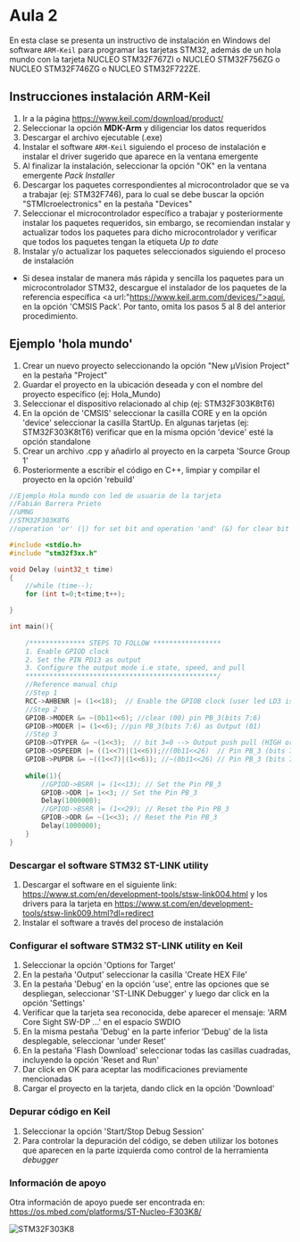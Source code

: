 <h1>Aula 2</h1>

En esta clase se presenta un instructivo de instalación en Windows del software `ARM-Keil` para programar las tarjetas STM32, además de un hola mundo con la tarjeta NUCLEO STM32F767ZI o NUCLEO STM32F756ZG o NUCLEO STM32F746ZG o NUCLEO STM32F722ZE.

<h2>Instrucciones instalación ARM-Keil</h2>

1. Ir a la página https://www.keil.com/download/product/
2. Seleccionar la opción <b>MDK-Arm</b> y diligenciar los datos requeridos
3. Descargar el archivo ejecutable (.exe)
4. Instalar el software `ARM-Keil` siguiendo el proceso de instalación e instalar el driver sugerido que aparece en la ventana emergente
5. Al finalizar la instalación, seleccionar la opción "OK" en la ventana emergente <i>Pack Installer</i>
6. Descargar los paquetes correspondientes al microcontrolador que se va a trabajar (ej: STM32F746), para lo cual se debe buscar la opción "STMIcroelectronics" en la pestaña "Devices"
7. Seleccionar el microcontrolador específico a trabajar y posteriormente instalar los paquetes requeridos, sin embargo, se recomiendan instalar y actualizar todos los paquetes para dicho microcontrolador y verificar que todos los paquetes tengan la etíqueta <i>Up to date</i>
8. Instalar y/o actualizar los paquetes seleccionados siguiendo el proceso de instalación

* Si desea instalar de manera más rápida y sencilla los paquetes para un microcontrolador STM32, descargue el instalador de los paquetes de la referencia específica <a url:"https://www.keil.arm.com/devices/">aquí</a>, en la opción 'CMSIS Pack'. Por tanto, omita los pasos 5 al 8 del anterior procedimiento.

<h2>Ejemplo 'hola mundo'</h2>

1. Crear un nuevo proyecto seleccionando la opción "New µVision Project" en la pestaña "Project"
2. Guardar el proyecto en la ubicación deseada y con el nombre del proyecto específico (ej: Hola_Mundo)
3. Seleccionar el dispositivo relacionado al chip (ej: STM32F303K8tT6)
4. En la opción de 'CMSIS' seleccionar la casilla CORE y en la opción 'device' seleccionar la casilla StartUp. En algunas tarjetas (ej: STM32F303K8tT6) verificar que en la misma opción 'device' esté la opción standalone
5. Crear un archivo .cpp y añadirlo al proyecto en la carpeta 'Source Group 1'
6. Posteriormente a escribir el código en C++, limpiar y compilar el proyecto en la opción 'rebuild'

```cpp
//Ejemplo Hola mundo con led de usuario de la tarjeta
//Fabián Barrera Prieto
//UMNG
//STM32F303K8T6
//operation 'or' (|) for set bit and operation 'and' (&) for clear bit

#include <stdio.h>
#include "stm32f3xx.h"

void Delay (uint32_t time)
{
	//while (time--);  
	for (int t=0;t<time;t++);

}

int main(){
	
	/************** STEPS TO FOLLOW *****************
	1. Enable GPIOD clock
	2. Set the PIN PD13 as output
	3. Configure the output mode i.e state, speed, and pull
	************************************************/
	//Reference manual chip
	//Step 1
	RCC->AHBENR |= (1<<18);  // Enable the GPIOB clock (user led LD3 is connected to PB_3)
	//Step 2
	GPIOB->MODER &= ~(0b11<<6); //clear (00) pin PB_3(bits 7:6)  
	GPIOB->MODER |= (1<<6); //pin PB_3(bits 7:6) as Output (01)
	//Step 3
	GPIOB->OTYPER &= ~(1<<3);  // bit 3=0 --> Output push pull (HIGH or LOW)
	GPIOB->OSPEEDR |= ((1<<7)|(1<<6));//(0b11<<26)  // Pin PB_3 (bits 7:6) as High Speed (11)
	GPIOB->PUPDR &= ~((1<<7)|(1<<6)); //~(0b11<<26) // Pin PB_3 (bits 7:6) are 0:0 --> no pull up or pull down
	
	while(1){
		//GPIOD->BSRR |= (1<<13); // Set the Pin PB_3
		GPIOB->ODR |= 1<<3; // Set the Pin PB_3
		Delay(1000000);
		//GPIOD->BSRR |= (1<<29); // Reset the Pin PB_3
		GPIOB->ODR &= ~(1<<3); // Reset the Pin PB_3
		Delay(1000000);
	}
}
```

<h3>Descargar el software STM32 ST-LINK utility</h3>

1. Descargar el software en el siguiente link: https://www.st.com/en/development-tools/stsw-link004.html y los drivers para la tarjeta en https://www.st.com/en/development-tools/stsw-link009.html?dl=redirect
2. Instalar el software a través del proceso de instalación

<h3>Configurar el software STM32 ST-LINK utility en Keil</h3>

1. Seleccionar la opción 'Options for Target'
2. En la pestaña 'Output' seleccionar la casilla 'Create HEX File'
3. En la pestaña 'Debug' en la opción 'use', entre las opciones que se despliegan, seleccionar 'ST-LINK Debugger' y luego dar click en la opción 'Settings'
4. Verificar que la tarjeta sea reconocida, debe aparecer el mensaje: 'ARM Core Sight SW-DP ...' en el espacio SWDIO
5. En la misma pestaña 'Debug' en la parte inferior 'Debug' de la lista desplegable, seleccionar 'under Reset'
6. En la pestaña 'Flash Download' seleccionar todas las casillas cuadradas, incluyendo la opción 'Reset and Run'
7. Dar click en OK para aceptar las modificaciones previamente mencionadas
8. Cargar el proyecto en la tarjeta, dando click en la opción 'Download' 

<h3>Depurar código en Keil</h3>

1. Seleccionar la opción 'Start/Stop Debug Session'
2. Para controlar la depuración del código, se deben utilizar los botones que aparecen en la parte izquierda como control de la herramienta <i>debugger</i>

<h3>Información de apoyo</h3>

Otra información de apoyo puede ser encontrada en: https://os.mbed.com/platforms/ST-Nucleo-F303K8/

<img src="https://os.mbed.com/media/uploads/bcostm/nucleo_f303k8_2017_10_10.png" alt="STM32F303K8" caption="Hola"/>